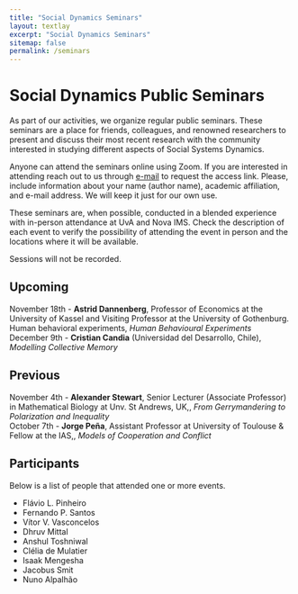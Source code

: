 ```yaml
---
title: "Social Dynamics Seminars"
layout: textlay
excerpt: "Social Dynamics Seminars"
sitemap: false
permalink: /seminars
---
```


# Social Dynamics Public Seminars

As part of our activities, we organize regular public seminars.
These seminars are a place for friends, colleagues, and renowned researchers to present and discuss their most recent research with the community interested in studying different aspects of Social Systems Dynamics.

Anyone can attend the seminars online using Zoom. 
If you are interested in attending reach out to us through <a href = "mailto: fpinheiro@novaims.unl.pt,v.v.vasconcelos@uva.nl,f.p.santos@uva.nl">e-mail</a> to request the access link.
Please, include information about your name (author name), academic affiliation, and e-mail address.
We will keep it just for our own use.

These seminars are, when possible, conducted in a blended experience with in-person attendance at UvA and Nova IMS.
Check the description of each event to verify the possibility of attending the event in person and the locations where it will be available.

Sessions will not be recorded.

## Upcoming

November 18th - **Astrid Dannenberg**, Professor of Economics at the University of Kassel and Visiting Professor at the University of Gothenburg. Human behavioral experiments, *Human Behavioural Experiments* <br>
December 9th - **Cristian Candia** (Universidad del Desarrollo, Chile), *Modelling Collective Memory*

## Previous

November 4th -  **Alexander Stewart**, Senior Lecturer (Associate Professor) in Mathematical Biology at Unv. St Andrews, UK,, *From Gerrymandering to Polarization and Inequality* <br>
October 7th - **Jorge Peña**, Assistant Professor at University of Toulouse & Fellow at the IAS,, *Models of Cooperation and Conflict*

## Participants
Below is a list of people that attended one or more events.

- Flávio L. Pinheiro <br>
- Fernando P. Santos <br>
- Vítor V. Vasconcelos<br>
- Dhruv Mittal<br>
- Anshul Toshniwal<br>
- Clélia de Mulatier<br>
- Isaak Mengesha<br>
- Jacobus Smit <br>
- Nuno Alpalhão<br>
